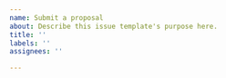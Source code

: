 ```yaml
---
name: Submit a proposal
about: Describe this issue template's purpose here.
title: ''
labels: ''
assignees: ''

---
```




